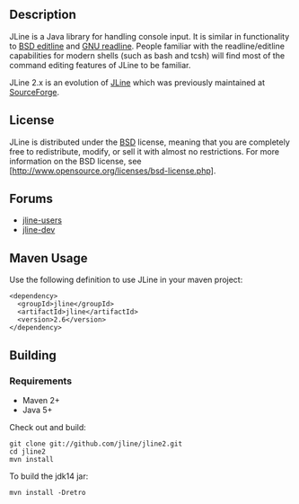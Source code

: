 Description
-----------

JLine is a Java library for handling console input. It is similar in functionality to [BSD editline](http://www.thrysoee.dk/editline/) and [GNU readline](http://www.gnu.org/s/readline/). People familiar with the readline/editline capabilities for modern shells (such as bash and tcsh) will find most of the command editing features of JLine to be familiar.

JLine 2.x is an evolution of [JLine](https://github.com/jline/jline) which was previously maintained at [SourceForge](http://jline.sourceforge.net/).

License
-------

JLine is distributed under the [BSD](http://www.opensource.org/licenses/bsd-license.php) license, meaning that you are completely free to redistribute, modify, or sell it with almost no restrictions. For more information on the BSD license, see [http://www.opensource.org/licenses/bsd-license.php].

Forums
------

* [jline-users](https://groups.google.com/group/jline-users)
* [jline-dev](https://groups.google.com/group/jline-dev)

Maven Usage
-----------

Use the following definition to use JLine in your maven project:

    <dependency>
      <groupId>jline</groupId>
      <artifactId>jline</artifactId>
      <version>2.6</version>
    </dependency>

Building
--------

### Requirements

* Maven 2+
* Java 5+

Check out and build:

    git clone git://github.com/jline/jline2.git
    cd jline2
    mvn install


To build the jdk14 jar:

    mvn install -Dretro
